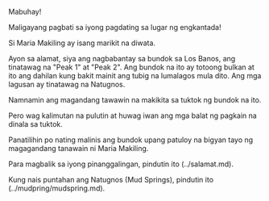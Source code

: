Mabuhay!

Maligayang pagbati sa iyong pagdating sa lugar ng engkantada! 

Si Maria Makiling ay isang marikit na diwata. 

Ayon sa alamat, siya ang nagbabantay sa bundok sa Los Banos, 
ang tinatawag na "Peak 1" at "Peak 2". Ang bundok na ito
ay totoong bulkan at ito ang dahilan kung bakit mainit ang tubig
na lumalagos mula dito. Ang mga lagusan ay tinatawag na Natugnos.

Namnamin ang magandang tawawin na makikita sa tuktok ng bundok na ito.

Pero wag kalimutan na pulutin at huwag iwan ang mga balat ng pagkain
na dinala sa tuktok.

Panatilihin po nating malinis ang bundok upang patuloy na bigyan tayo 
ng magagandang tanawain ni Maria Makiling.

Para magbalik sa iyong pinanggalingan, pindutin ito (../salamat.md).

Kung nais puntahan ang Natugnos (Mud Springs), 
pindutin ito (../mudpring/mudspring.md).

